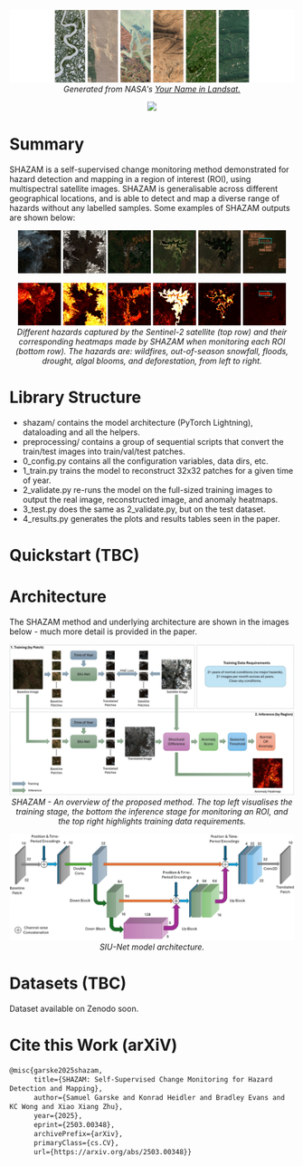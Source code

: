 
<p align="center">
 <img src="images/shazam_title.png" alt="">
<em> Generated from NASA's 
<a href=https://landsat.gsfc.nasa.gov/apps/YourNameInLandsat-main">Your Name in Landsat.</a> </em>
</p>

<p align="center">
  <a href="https://www.arxiv.org/abs/2503.00348">
    <img src="https://img.shields.io/badge/arXiv-preprint-b31b1b.svg">
  </a>
</p>

# Summary
SHAZAM is a self-supervised change monitoring method demonstrated for hazard detection and mapping 
in a region of interest (ROI), using multispectral satellite images. SHAZAM is generalisable across 
different geographical locations, and is able to detect and map a diverse range of hazards without 
any labelled samples. Some examples of SHAZAM outputs are shown below:

<p align="center">
 <img src="images/fire_s2.jpg" alt="" width="15%">
 <img src="images/snowfall_s2.jpg" alt="" width="15%">
 <img src="images/flood_s2.jpg" alt="" width="15%">
 <img src="images/drought_s2.jpg" alt="" width="15%">
 <img src="images/bloom_s2.jpg" alt="" width="15%">
 <img src="images/deforestation_s2.jpg" alt="" width="15%">
</p>

<p align="center">
 <img src="images/fire_shazam.jpg" alt="" width="15%">
 <img src="images/snowfall_shazam.jpg" alt="" width="15%">
 <img src="images/flood_shazam.jpg" alt="" width="15%">
 <img src="images/drought_shazam.jpg" alt="" width="15%">
 <img src="images/bloom_shazam.jpg" alt="" width="15%">
 <img src="images/deforestation_shazam.jpg" alt="" width="15%">
 <em> Different hazards captured by the Sentinel-2 satellite (top row) and their corresponding heatmaps
made by SHAZAM when monitoring each ROI (bottom row). The hazards are: wildfires, out-of-season snowfall,
floods, drought, algal blooms, and deforestation, from left to right. </em>
</p>

# Library Structure
- shazam/ contains the model architecture (PyTorch Lightning), dataloading and all the helpers.
- preprocessing/ contains a group of sequential scripts that convert the train/test
images into train/val/test patches.
- 0_config.py contains all the configuration variables, data dirs, etc.
- 1_train.py trains the model to reconstruct 32x32 patches for a given time of year.
- 2_validate.py re-runs the model on the full-sized training images to output the real image,
reconstructed image, and anomaly heatmaps.
- 3_test.py does the same as 2_validate.py, but on the test dataset.
- 4_results.py generates the plots and results tables seen in the paper.


# Quickstart (TBC)

# Architecture

The SHAZAM method and underlying architecture are shown in the images below -
much more detail is provided in the paper.

<p align="center">
 <img src="images/shazam.jpg" alt="">
 <em> SHAZAM - An overview of the proposed method. The top left visualises the training stage, 
the bottom the inference stage for monitoring an ROI, and the top right highlights training data requirements. </em>
</p>

<p align="center">
 <img src="images/siu_net.jpg" alt="">
 <em> SIU-Net model architecture. </em>
</p>

# Datasets (TBC)
Dataset available on Zenodo soon.

# Cite this Work (arXiV)
```
@misc{garske2025shazam,
      title={SHAZAM: Self-Supervised Change Monitoring for Hazard Detection and Mapping}, 
      author={Samuel Garske and Konrad Heidler and Bradley Evans and KC Wong and Xiao Xiang Zhu},
      year={2025},
      eprint={2503.00348},
      archivePrefix={arXiv},
      primaryClass={cs.CV},
      url={https://arxiv.org/abs/2503.00348}}
```




